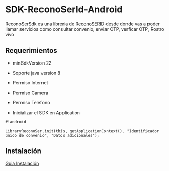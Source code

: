 # SDK-ReconoSerId-Android
ReconoSerSdk es una libreria de [ReconoSERID](https://reconoserid.com/) desde donde vas a poder llamar servicios como consultar convenio, enviar OTP, verficar OTP, Rostro vivo

## **Requerimientos** ##

* minSdkVersion 22
* Soporte java version 8

* Permiso Internet
* Permiso Camera
* Permiso Telefono
* Inicializar el SDK en Application
   
```
#!android

LibraryReconoSer.init(this, getApplicationContext(), "Identificador único de convenio", "Datos adicionales");
```

## **Instalación** ##

[Guia Instalación](https://github.com/ReconoSERID/SDK-ReconoSerId-Android/wiki)


